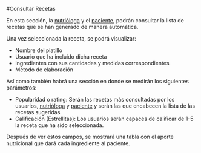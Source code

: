 #Consultar Recetas

En esta sección, la [nutrióloga](nutriologia.md) y el [paciente](paciente.md), podrán consultar la lista de recetas que se han generado de manera automática.

Una vez seleccionada la receta, se podrá visualizar:

- Nombre del platillo
- Usuario que ha incluido dicha receta
- Ingredientes con sus cantidades y medidas correspondientes 
- Método de elaboración

Así como también habrá una sección en donde se medirán los siguientes parámetros:

- Popularidad o rating: Serán las recetas más consultadas por los usuarios, [nutrióloga](nutriologa.md) y [paciente](paciente.md) y serán las que encabecen la lista de las recetas sugeridas
- Calificación (Estrellitas): Los usuarios serán capaces de calificar de 1-5 la receta que ha sido seleccionada.

Después de ver estos campos, se mostrará una tabla con el aporte nutricional que dará cada ingrediente al paciente.

